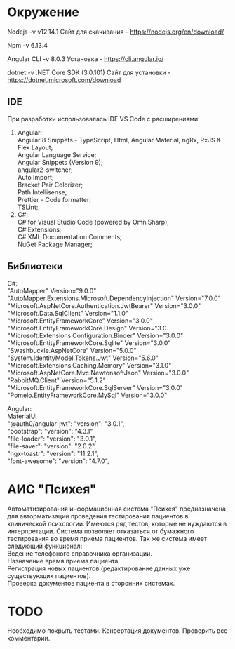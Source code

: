 # Окружение

Nodejs -v v12.14.1
Сайт для скачивания - https://nodejs.org/en/download/

Npm -v 6.13.4

Angular CLI -v 8.0.3
Установка -  https://cli.angular.io/

dotnet -v .NET Core SDK (3.0.101)
Сайт для установки - https://dotnet.microsoft.com/download

## IDE 
При разработки использовалась IDE VS Code с расширениями:  
1) Angular:  
    Angular 8 Snippets - TypeScript, Html, Angular Material, ngRx, RxJS & Flex Layout;  
    Angular Language Service;  
    Angular Snippets (Version 9);  
    angular2-switcher;  
    Auto Import;  
    Bracket Pair Colorizer;  
    Path Intellisense;  
    Prettier - Code formatter;  
    TSLint;  
2) C#:  
    C# for Visual Studio Code (powered by OmniSharp);  
    C# Extensions;  
    C# XML Documentation Comments;  
    NuGet Package Manager;  

    
## Библиотеки

C#:  
    "AutoMapper" Version="9.0.0"  
    "AutoMapper.Extensions.Microsoft.DependencyInjection" Version="7.0.0"  
    "Microsoft.AspNetCore.Authentication.JwtBearer" Version="3.0.0"  
    "Microsoft.Data.SqlClient" Version="1.1.0"  
    "Microsoft.EntityFrameworkCore" Version="3.0.0"  
    "Microsoft.EntityFrameworkCore.Design" Version="3.0.  
    "Microsoft.Extensions.Configuration.Binder" Version="3.0.0"  
    "Microsoft.EntityFrameworkCore.Sqlite" Version="3.0.0"  
    "Swashbuckle.AspNetCore" Version="5.0.0"  
    "System.IdentityModel.Tokens.Jwt" Version="5.6.0"  
    "Microsoft.Extensions.Caching.Memory" Version="3.1.0"  
    "Microsoft.AspNetCore.Mvc.NewtonsoftJson" Version="3.0.0"  
    "RabbitMQ.Client" Version="5.1.2"  
    "Microsoft.EntityFrameworkCore.SqlServer" Version="3.0.0"  
    "Pomelo.EntityFrameworkCore.MySql" Version="3.0.0"  
  
Angular:  
    MaterialUI  
    "@auth0/angular-jwt": "version": "3.0.1",  
    "bootstrap": "version": "4.3.1"  
    "file-loader": "version": "3.0.1",  
    "file-saver": "version": "2.0.2",  
    "ngx-toastr": "version": "11.2.1",  
    "font-awesome": "version": "4.7.0",  
  
# АИС "Психея"

Автоматизирования информационная система "Психея" предназначена для авторматизации проведения тестирования пациентов в клинической психологии.
Имеются ряд тестов, которые не нуждаются в интерпретации. Система позволяет отказаться от бумажного тестирования во время приема пациентов.
Так же система имеет следующий функционал:  
Ведение телефоного справочника организации.  
Назначение время приема пациента.  
Регистрация новых пациентов (редактирование данных уже существующих пациентов).  
Проверка документов пациента в сторонних системах.  

# TODO 
Необходимо покрыть тестами.
Конвертация документов.
Проверить все комментарии.